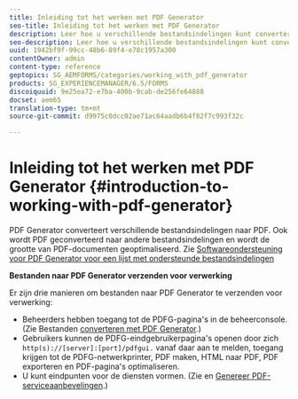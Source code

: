 ```yaml
---
title: Inleiding tot het werken met PDF Generator
seo-title: Inleiding tot het werken met PDF Generator
description: Leer hoe u verschillende bestandsindelingen kunt converteren naar PDF.
seo-description: Leer hoe u verschillende bestandsindelingen kunt converteren naar PDF.
uuid: 1942bf9f-99cc-48b6-89f4-e78c1957a300
contentOwner: admin
content-type: reference
geptopics: SG_AEMFORMS/categories/working_with_pdf_generator
products: SG_EXPERIENCEMANAGER/6.5/FORMS
discoiquuid: 9e25ea72-e7ba-400b-9cab-de256fe64888
docset: aem65
translation-type: tm+mt
source-git-commit: d9975c0dcc02ae71ac64aadb6b4f82f7c993f32c

---
```



# Inleiding tot het werken met PDF Generator {#introduction-to-working-with-pdf-generator}

PDF Generator converteert verschillende bestandsindelingen naar PDF. Ook wordt PDF geconverteerd naar andere bestandsindelingen en wordt de grootte van PDF-documenten geoptimaliseerd. Zie [Softwareondersteuning voor PDF Generator voor een lijst met ondersteunde bestandsindelingen](/help/forms/using/aem-forms-jee-supported-platforms.md)

**Bestanden naar PDF Generator verzenden voor verwerking**

Er zijn drie manieren om bestanden naar PDF Generator te verzenden voor verwerking:

* Beheerders hebben toegang tot de PDFG-pagina&#39;s in de beheerconsole. (Zie Bestanden [converteren met PDF Generator](/help/forms/using/admin-help/converting-files-using-pdf-generator.md).)
* Gebruikers kunnen de PDFG-eindgebruikerpagina&#39;s openen door zich `http(s)://[server]:[port]/pdfgui.` vanaf daar aan te melden, toegang krijgen tot de PDFG-netwerkprinter, PDF maken, HTML naar PDF, PDF exporteren en PDF-pagina&#39;s optimaliseren.
* U kunt eindpunten voor de diensten vormen. (Zie <!--Fix broken link to Managing Endpoints --> en [Genereer PDF-serviceaanbevelingen](/help/forms/using/admin-help/configuring-watched-folder-endpoints.md#generate-pdf-service-recommendations).) [](/help/forms/using/admin-help/overview-5.md#main-pars-header)


